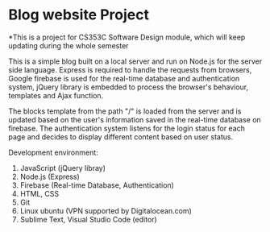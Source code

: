 # Blog website Project 

*This is a project for CS353C Software Design module, which will keep updating during the whole semester 

This is a simple blog built on a local server and run on Node.js for the server side language. Express is required to handle the requests from browsers, Google firebase is used for the real-time database and authentication system, jQuery library is embedded to process the browser's behaviour, templates and Ajax function.

The blocks template from the path "/" is loaded from the server and is updated based on the user's information saved in the real-time database on firebase. The authentication system listens for the login status for each page and decides to display different content based on user status.

Development environment:
1. JavaScript (jQuery libray)
2. Node.js (Express)
3. Firebase (Real-time Database, Authentication)
5. HTML, CSS 
6. Git
7. Linux ubuntu (VPN supported by Digitalocean.com)
8. Sublime Text, Visual Studio Code (editor)
